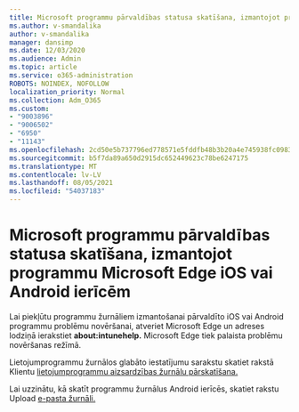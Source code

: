 ```yaml
---
title: Microsoft programmu pārvaldības statusa skatīšana, izmantojot programmu Microsoft Edge iOS vai Android ierīcēm
ms.author: v-smandalika
author: v-smandalika
manager: dansimp
ms.date: 12/03/2020
ms.audience: Admin
ms.topic: article
ms.service: o365-administration
ROBOTS: NOINDEX, NOFOLLOW
localization_priority: Normal
ms.collection: Adm_O365
ms.custom:
- "9003896"
- "9006502"
- "6950"
- "11143"
ms.openlocfilehash: 2cd50e5b737796ed778571e5fddfb48b3b20a4e745938fc09836525a47ba2b72
ms.sourcegitcommit: b5f7da89a650d2915dc652449623c78be6247175
ms.translationtype: MT
ms.contentlocale: lv-LV
ms.lasthandoff: 08/05/2021
ms.locfileid: "54037183"
---
```

# <a name="view-the-management-status-of-microsoft-apps-by-using-microsoft-edge-for-ios-or-android-devices"></a>Microsoft programmu pārvaldības statusa skatīšana, izmantojot programmu Microsoft Edge iOS vai Android ierīcēm

Lai piekļūtu programmu žurnāliem izmantošanai pārvaldīto iOS vai Android programmu problēmu novēršanai, atveriet Microsoft Edge un adreses lodziņā ierakstiet **about:intunehelp.** Microsoft Edge tiek palaista problēmu novēršanas režīmā.

Lietojumprogrammu žurnālos glabāto iestatījumu sarakstu skatiet rakstā Klientu [lietojumprogrammu aizsardzības žurnālu pārskatīšana.](/mem/intune/apps/app-protection-policy-settings-log)

Lai uzzinātu, kā skatīt programmu žurnālus Android ierīcēs, skatiet rakstu Upload [e-pasta žurnāli.](/mem/intune/user-help/send-logs-to-your-it-admin-by-email-android)